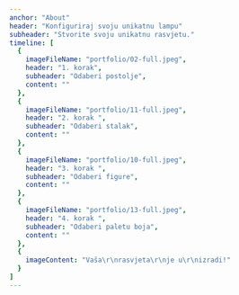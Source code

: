 ```yaml
---
anchor: "About"
header: "Konfiguriraj svoju unikatnu lampu"
subheader: "Stvorite svoju unikatnu rasvjetu."
timeline: [
  {
    imageFileName: "portfolio/02-full.jpeg",
    header: "1. korak",
    subheader: "Odaberi postolje",
    content: ""
  },
  {
    imageFileName: "portfolio/11-full.jpeg",
    header: "2. korak ",
    subheader: "Odaberi stalak",
    content: ""
  },
  {
    imageFileName: "portfolio/10-full.jpeg",
    header: "3. korak ",
    subheader: "Odaberi figure",
    content: ""
  },
  {
    imageFileName: "portfolio/13-full.jpeg",
    header: "4. korak ",
    subheader: "Odaberi paletu boja",
    content: ""
  },
  {
    imageContent: "Vaša\r\nrasvjeta\r\nje u\r\nizradi!"
  }
]
---
```

